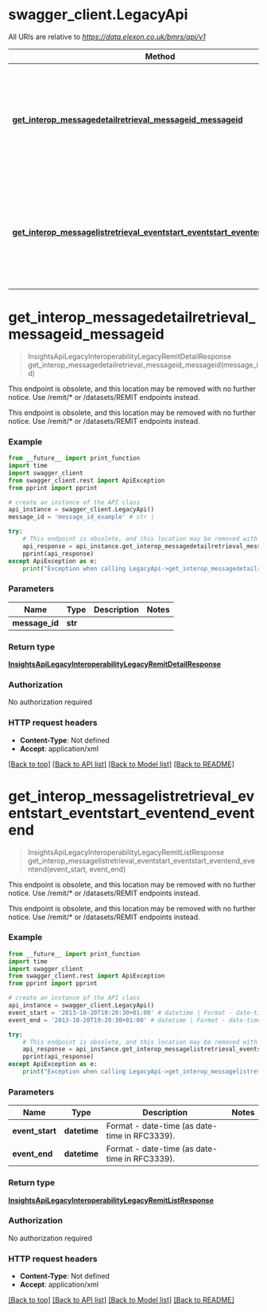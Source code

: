 # swagger_client.LegacyApi

All URIs are relative to *https://data.elexon.co.uk/bmrs/api/v1*

Method | HTTP request | Description
------------- | ------------- | -------------
[**get_interop_messagedetailretrieval_messageid_messageid**](LegacyApi.md#get_interop_messagedetailretrieval_messageid_messageid) | **GET** /interop/MessageDetailRetrieval | This endpoint is obsolete, and this location may be removed with no further notice. Use /remit/* or /datasets/REMIT endpoints instead.
[**get_interop_messagelistretrieval_eventstart_eventstart_eventend_eventend**](LegacyApi.md#get_interop_messagelistretrieval_eventstart_eventstart_eventend_eventend) | **GET** /interop/MessageListRetrieval | This endpoint is obsolete, and this location may be removed with no further notice. Use /remit/* or /datasets/REMIT endpoints instead.

# **get_interop_messagedetailretrieval_messageid_messageid**
> InsightsApiLegacyInteroperabilityLegacyRemitDetailResponse get_interop_messagedetailretrieval_messageid_messageid(message_id)

This endpoint is obsolete, and this location may be removed with no further notice. Use /remit/* or /datasets/REMIT endpoints instead.

This endpoint is obsolete, and this location may be removed with no further notice. Use /remit/* or /datasets/REMIT endpoints instead.

### Example
```python
from __future__ import print_function
import time
import swagger_client
from swagger_client.rest import ApiException
from pprint import pprint

# create an instance of the API class
api_instance = swagger_client.LegacyApi()
message_id = 'message_id_example' # str | 

try:
    # This endpoint is obsolete, and this location may be removed with no further notice. Use /remit/* or /datasets/REMIT endpoints instead.
    api_response = api_instance.get_interop_messagedetailretrieval_messageid_messageid(message_id)
    pprint(api_response)
except ApiException as e:
    print("Exception when calling LegacyApi->get_interop_messagedetailretrieval_messageid_messageid: %s\n" % e)
```

### Parameters

Name | Type | Description  | Notes
------------- | ------------- | ------------- | -------------
 **message_id** | **str**|  | 

### Return type

[**InsightsApiLegacyInteroperabilityLegacyRemitDetailResponse**](InsightsApiLegacyInteroperabilityLegacyRemitDetailResponse.md)

### Authorization

No authorization required

### HTTP request headers

 - **Content-Type**: Not defined
 - **Accept**: application/xml

[[Back to top]](#) [[Back to API list]](../README.md#documentation-for-api-endpoints) [[Back to Model list]](../README.md#documentation-for-models) [[Back to README]](../README.md)

# **get_interop_messagelistretrieval_eventstart_eventstart_eventend_eventend**
> InsightsApiLegacyInteroperabilityLegacyRemitListResponse get_interop_messagelistretrieval_eventstart_eventstart_eventend_eventend(event_start, event_end)

This endpoint is obsolete, and this location may be removed with no further notice. Use /remit/* or /datasets/REMIT endpoints instead.

This endpoint is obsolete, and this location may be removed with no further notice. Use /remit/* or /datasets/REMIT endpoints instead.

### Example
```python
from __future__ import print_function
import time
import swagger_client
from swagger_client.rest import ApiException
from pprint import pprint

# create an instance of the API class
api_instance = swagger_client.LegacyApi()
event_start = '2013-10-20T19:20:30+01:00' # datetime | Format - date-time (as date-time in RFC3339).
event_end = '2013-10-20T19:20:30+01:00' # datetime | Format - date-time (as date-time in RFC3339).

try:
    # This endpoint is obsolete, and this location may be removed with no further notice. Use /remit/* or /datasets/REMIT endpoints instead.
    api_response = api_instance.get_interop_messagelistretrieval_eventstart_eventstart_eventend_eventend(event_start, event_end)
    pprint(api_response)
except ApiException as e:
    print("Exception when calling LegacyApi->get_interop_messagelistretrieval_eventstart_eventstart_eventend_eventend: %s\n" % e)
```

### Parameters

Name | Type | Description  | Notes
------------- | ------------- | ------------- | -------------
 **event_start** | **datetime**| Format - date-time (as date-time in RFC3339). | 
 **event_end** | **datetime**| Format - date-time (as date-time in RFC3339). | 

### Return type

[**InsightsApiLegacyInteroperabilityLegacyRemitListResponse**](InsightsApiLegacyInteroperabilityLegacyRemitListResponse.md)

### Authorization

No authorization required

### HTTP request headers

 - **Content-Type**: Not defined
 - **Accept**: application/xml

[[Back to top]](#) [[Back to API list]](../README.md#documentation-for-api-endpoints) [[Back to Model list]](../README.md#documentation-for-models) [[Back to README]](../README.md)

